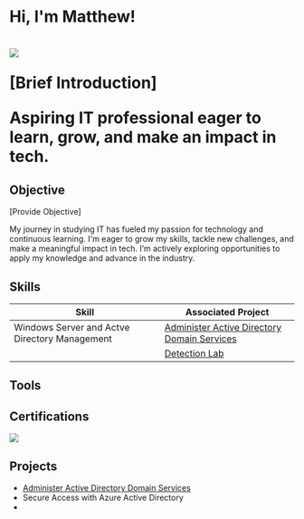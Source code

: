 <h1>Hi, I'm Matthew! <h1>
<a href="https://linkedin.com/in/matthew-pearson-"><img src="https://img.shields.io/badge/-LinkedIn-0072b1?&style=for-the-badge&logo=linkedin&logoColor=white" /></a>

[Brief Introduction]
 
Aspiring IT professional eager to learn, grow, and make an impact in tech.

## Objective
[Provide Objective]

My journey in studying IT has fueled my passion for technology and continuous learning. I'm eager to grow my skills, tackle new challenges, and make a meaningful impact in tech.  I’m actively exploring opportunities to apply my knowledge and advance in the industry.

## Skills


| Skill                                         | Associated Project         |
|-----------------------------------------------|----------------------------|
|Windows Server and Actve Directory Management  |<a href="https://github.com/matthewlpearson/Active-Directory-Administration-Lab-/tree/main">Administer Active Directory Domain Services</a>|   
|                                               |<a href="https://google.com">Detection Lab</a>|                                                                                    
                                             





## Tools





















## Certifications

<div>
<a href="https://www.credly.com/badges/2594bf8e-296b-4b5d-ada6-c5e4e3d5d3b6/public_url" target="_blank">
  <img src="https://img.shields.io/badge/-Google%20IT%20Support%20Professional-4285F4?&style=for-the-badge&logo=Google&logoColor=white" />
</a>









## Projects
- <a href="https://github.com/matthewlpearson/Active-Directory-Administration-Lab-/tree/main">Administer Active Directory Domain Services</a>
- Secure Access with Azure Active Directory
-

















